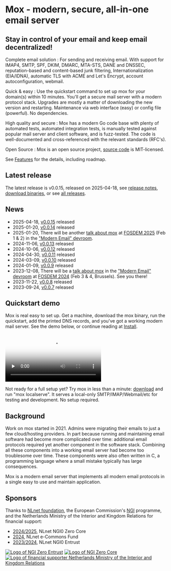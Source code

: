 # Mox - modern, secure, all-in-one email server
## Stay in control of your email and keep email decentralized!

Complete email solution
: For sending and receiving email. With support for IMAP4, SMTP, SPF, DKIM,
DMARC, MTA-STS, DANE and DNSSEC, reputation-based
and content-based junk filtering, Internationalization (EIA/IDNA), automatic TLS
with ACME and Let's Encrypt, account autoconfiguration, webmail.

Quick & easy
: Use the quickstart command to set up mox for your domain(s) within 10
minutes. You'll get a secure mail server with a modern protocol stack. Upgrades
are mostly a matter of downloading the new version and restarting. Maintenance
via web interface (easy) or config file (powerful). No dependencies.

High quality and secure
: Mox has a modern Go code base with plenty of automated tests, automated
integration tests, is manually tested against popular mail server and client
software, and is fuzz-tested. The code is well-documented and cross-referenced
with the relevant standards (RFC's).

Open Source
: Mox is an open source project, [source code](https://github.com/mjl-/mox) is
MIT-licensed.

See [Features](features/) for the details, including roadmap.

## Latest release

The latest release is v0.0.15, released on 2025-04-18, see [release
notes](https://github.com/mjl-/mox/releases/tag/v0.0.15), [download
binaries](https://beta.gobuilds.org/github.com/mjl-/mox@v0.0.15/linux-amd64-latest/),
or see [all releases](https://github.com/mjl-/mox/releases).


## News

- 2025-04-18, [v0.0.15](https://github.com/mjl-/mox/releases/tag/v0.0.15) released
- 2025-01-20, [v0.0.14](https://github.com/mjl-/mox/releases/tag/v0.0.14) released
- 2025-01-20, There will be another [talk about
  mox](https://fosdem.org/2025/schedule/event/fosdem-2025-5364-mox-and-simplifying-mail-server-setup-management/)
  at [FOSDEM 2025](https://fosdem.org/2025/) (Feb 1 & 2) in the ["Modern Email"
  devroom](https://fosdem.org/2025/schedule/track/modern-email/).
- 2024-11-06, [v0.0.13](https://github.com/mjl-/mox/releases/tag/v0.0.13) released
- 2024-10-06, [v0.0.12](https://github.com/mjl-/mox/releases/tag/v0.0.12) released
- 2024-04-30, [v0.0.11](https://github.com/mjl-/mox/releases/tag/v0.0.11) released
- 2024-03-09, [v0.0.10](https://github.com/mjl-/mox/releases/tag/v0.0.10) released
- 2024-01-09, [v0.0.9](https://github.com/mjl-/mox/releases/tag/v0.0.9) released
- 2023-12-08, There will be a
  [talk about mox](https://fosdem.org/2024/schedule/event/fosdem-2024-2261--servers-mox-a-modern-full-featured-mail-server/)
  in the ["Modern Email" devroom](https://fosdem.org/2024/schedule/track/modern-email/)
  at [FOSDEM 2024](https://fosdem.org/2024/) (Feb 3 & 4, Brussels). See you there!
- 2023-11-22, [v0.0.8](https://github.com/mjl-/mox/releases/tag/v0.0.8) released
- 2023-09-24, [v0.0.7](https://github.com/mjl-/mox/releases/tag/v0.0.7) released


## Quickstart demo

Mox is real easy to set up. Get a machine, download the mox binary, run the
quickstart, add the printed DNS records, and you've got a working modern mail
server. See the demo below, or continue reading at [Install](install/).

<video controls preload="none" poster="files/video/quickstart-20240111.jpg">
	<source type="video/mp4" src="files/video/quickstart-20240111.mp4" />
	<source type="video/webm" src="files/video/quickstart-20240111.webm" />
</video>

Not ready for a full setup yet? Try mox in less than a minute:
[download](https://beta.gobuilds.org/github.com/mjl-/mox) and run "mox
localserve". It serves a local-only SMTP/IMAP/Webmail/etc for testing and
development. No setup required.


## Background

Work on mox started in 2021. Admins were migrating their emails to just a few
cloud/hosting providers. In part because running and maintaining email software
had become more complicated over time: additional email protocols required yet
another component in the software stack. Combining all these components into a
working email server had become too troublesome over time. These components
were also often written in C, a programming language where a small mistake
typically has large consequences.

Mox is a modern email server that implements all modern email protocols in a
single easy to use and maintain application.


## Sponsors

Thanks to [NLnet foundation](https://nlnet.nl/), the European Commission's
[NGI](https://ngi.eu) programme, and the Netherlands Ministry of the Interior
and Kingdom Relations for financial support:

- [2024/2025](https://nlnet.nl/project/Mox-Automation/), NLnet NGI0 Zero Core
- [2024](https://nlnet.nl/project/Mox-API/), NLnet e-Commons Fund
- [2023/2024](https://nlnet.nl/project/Mox/), NLnet NGI0 Entrust

<div class="logos">
<a href="https://nlnet.nl/entrust/"><img src="files/ngi0entrust.svg" alt="Logo of NGI Zero Entrust" /></a>
<a href="https://nlnet.nl/core/"><img src="files/ngi0core.svg" alt="Logo of NGI Zero Core" /></a>
<a href="https://www.government.nl/ministries/ministry-of-the-interior-and-kingdom-relations"><img src="files/minbzk.svg" alt="Logo of financial supporter Netherlands Ministry of the Interior and Kingdom Relations" /></a>
</div>
